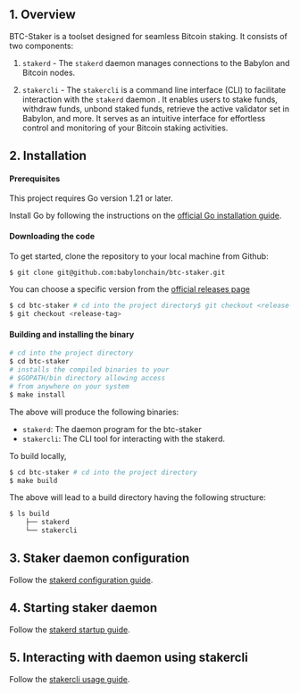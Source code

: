 ## 1. Overview

BTC-Staker is a toolset designed for seamless Bitcoin staking. It consists of two
components:

1. `stakerd` - The `stakerd` daemon manages connections to the Babylon and Bitcoin
   nodes.

2. `stakercli` - The `stakercli` is a command line interface (CLI) to facilitate
   interaction with the `stakerd` daemon . It enables users to stake funds, withdraw
   funds, unbond staked funds, retrieve the active validator set in Babylon, and
   more. It serves as an intuitive interface for effortless control and monitoring of
   your Bitcoin staking activities.

## 2. Installation

#### Prerequisites

This project requires Go version 1.21 or later.

Install Go by following the instructions on
the [official Go installation guide](https://golang.org/doc/install).

#### Downloading the code

To get started, clone the repository to your local machine from Github:

```bash  
$ git clone git@github.com:babylonchain/btc-staker.git
```  

You can choose a specific version from
the [official releases page](https://github.com/babylonchain/btcstaker/releases)

```bash  
$ cd btc-staker # cd into the project directory$ git checkout <release-tag>```  
$ git checkout <release-tag>
````  

#### Building and installing the binary

```bash  
# cd into the project directory  
$ cd btc-staker   
# installs the compiled binaries to your  
# $GOPATH/bin directory allowing access  
# from anywhere on your system  
$ make install   
```  

The above will produce the following binaries:

- `stakerd`: The daemon program for the btc-staker
- `stakercli`: The CLI tool for interacting with the stakerd.

To build locally,

```bash
$ cd btc-staker # cd into the project directory
$ make build
```

The above will lead to a build directory having the following structure:

```bash
$ ls build
    ├── stakerd
    └── stakercli
```

## 3. Staker daemon configuration

Follow the [stakerd configuration guide](docs/stakerd/stakerd-config.md).

## 4. Starting staker daemon

Follow the [stakerd startup guide](docs/stakerd/stakerd-startup-guide.md).

## 5. Interacting with daemon using stakercli

Follow the [stakercli usage guide](docs/interacting-with-daemon.md).
